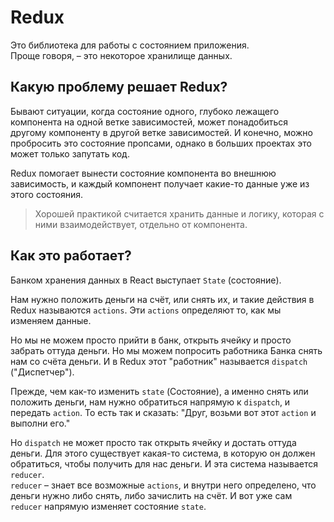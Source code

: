 # Redux
Это библиотека для работы с состоянием приложения.  
Проще говоря, – это некоторое хранилище данных.

## Какую проблему решает Redux?
Бывают ситуации, когда состояние одного, глубоко лежащего компонента на одной ветке зависимостей, может понадобиться другому компоненту 
в другой ветке зависимостей. И конечно, можно пробросить это состояние пропсами, однако в больших проектах это может только запутать код.   

Redux помогает вынести состояние компонента во внешнюю зависимость, и каждый компонент получает какие-то данные уже из этого состояния.

> Хорошей практикой считается хранить данные и логику, которая с ними взаимодействует, отдельно от компонента.

## Как это работает?
Банком хранения данных в React выступает `State` (состояние).  

Нам нужно положить деньги на счёт, или снять их, и такие действия в Redux называются `actions`. Эти `actions` определяют то, как мы 
изменяем данные.  

Но мы не можем просто прийти в банк, открыть ячейку и просто забрать оттуда деньги. Но мы можем попросить работника Банка снять нам со 
счёта деньги. И в Redux этот "работник" называется `dispatch` ("Диспетчер").  

Прежде, чем как-то изменить `state` (Состояние), а именно снять или положить деньги, нам нужно обратиться напрямую к `dispatch`, и 
передать `action`. То есть так и сказать: "Друг, возьми вот этот `action` и выполни его."

Но `dispatch` не может просто так открыть ячейку и достать оттуда деньги. Для этого существует какая-то система, в которую он должен 
обратиться, чтобы получить для нас деньги. И эта система называется `reducer`.  
`reducer` – знает все возможные `actions`, и внутри него определено, что деньги нужно либо снять, либо зачислить на счёт. И вот уже сам 
`reducer` напрямую изменяет состояние `state`.
